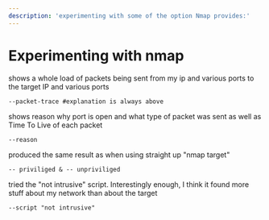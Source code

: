 ```yaml
---
description: 'experimenting with some of the option Nmap provides:'
---
```


# Experimenting with nmap

shows a whole load of packets being sent from my ip and various ports to the target IP and various ports

```
--packet-trace #explanation is always above
```

shows reason why port is open and what type of packet was sent as well as Time To Live of each packet

```
--reason
```

produced the same result as when using straight up "nmap target"

```
-- priviliged & -- unpriviliged 
```

tried the "not intrusive" script. Interestingly enough, I think it found more stuff about my network than about the target

```
--script "not intrusive"
```





